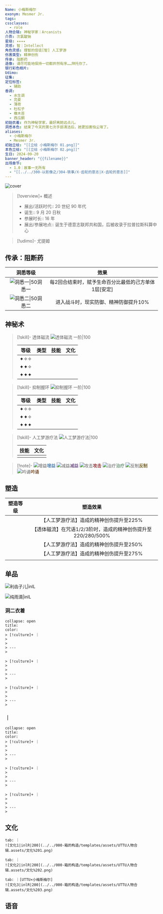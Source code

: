 ```yaml
---
Name: 小梅斯梅尔
exonym: Mesmer Jr.
tags: 
cssclasses:
  - role
人物合辑: 神秘学家｜Arcanists
介质: 次氯酸钠
星级: ✦✦✦✦
灵感: 智｜Intellect
角色灵感: 理智的信徒[智] 人工梦游
伤害类型: 精神创伤
传承: 阻断药
造像: 请尽可能地保持一切都井然有序……拜托你了。
银行彩色相片: 
Udimo: 
征集: 
定位标签:
  - 辅助
香调:
  - 水生调
  - 芫荽
  - 薄荷
  - 杜松子
  - 橡木苔
  - 西瓜酮
初始衣着: 作为神秘学家，最好离她远点儿。
洞悉本色: 结束了今天的第七次手部清洁后，她更加害怕尘埃了。
aliases:
  - 小梅斯梅尔
  - Mesmer Jr.
初始立绘: "[[立绘 小梅斯梅尔 01.png]]"
本色立绘: "[[立绘 小梅斯梅尔 02.png]]"
生日: 2024-09-20
banner_header: "{{filename}}"
出场章节:
  - 1.0｜故事一无所有
  - "[[../../300-以影像之/304-轶事/X·齿轮的意志|X·齿轮的意志]]"
---
```

![cover](assets/小梅斯梅尔｜Mesmer%20Jr..assets/立绘%20小梅斯梅尔%2002.png)

> [!overview]+ 概述
> - 展出/活跃时代:: 20 世纪 90 年代
> - 诞生:: 9 月 20 日秋
> - 参展时长:: 16 年
> - 展出/参展地点:: 诞生于德意志联邦共和国，后被收录于拉普拉斯科算中心

> [!udimo]- 尤提姆
> 
> 

## 传承：阻断药

|                           洞悉等级                           |                         效果                         |
| :----------------------------------------------------------: | :--------------------------------------------------: |
| ![洞悉一\|50](../../000-箱的构造/templates/assets/UTTU人物合辑.assets/图标%20洞悉Ⅰ.png)洞悉一 | 每2回合结束时，赋予生命百分比最低的己方单体1层[安定] |
| ![洞悉二\|50](../../000-箱的构造/templates/assets/UTTU人物合辑.assets/图标%20洞悉Ⅱ.png)洞悉二 |        进入战斗时，现实防御、精神防御提升10%         |

## 神秘术

> [!skill]- 透体磁流
> ![透体磁流 一阶|100](assets/小梅斯梅尔｜Mesmer%20Jr..assets/神秘术%20透体磁流1.png)
> 
> | 等级  | 类型  | 技能  | 文化  |
> | :-: | :-: | :-: | :-: |
> | ✦✧✧ |     |     |     |
> | ✦✦✧ |     |     |     |
> | ✦✦✦ |     |     |     |
> 

> [!skill]- 抑制握环
> ![抑制握环 一阶|100](assets/小梅斯梅尔｜Mesmer%20Jr..assets/神秘术%20抑制握环1.png)
> 
> | 等级  | 类型  | 技能  | 文化  |
> | :-: | :-: | :-: | :-: |
> | ✦✧✧ |     |     |     |
> | ✦✦✧ |     |     |     |
> | ✦✦✦ |     |     |     |
> 

> [!skill]- 人工梦游疗法
> ![人工梦游疗法|100](assets/小梅斯梅尔｜Mesmer%20Jr..assets/至终的仪式%20人工梦游疗法.png)
> 
> | 技能 | 文化 |
> | :--: | :--: |
> |      |      |
> 



> [!note]- 
> ![增益](../../000-箱的构造/templates/assets/UTTU人物合辑.assets/Buff.png)<b><font color="#5c87b3">增益</font></b>
> ![减益](../../000-箱的构造/templates/assets/UTTU人物合辑.assets/Debuff.png)<b><font color="#7B5E91">减益</font></b>
> ![攻击](../../000-箱的构造/templates/assets/UTTU人物合辑.assets/Attack.png)<b><font color="#933334">攻击</font></b>
> ![治疗](../../000-箱的构造/templates/assets/UTTU人物合辑.assets/Health.png)<b><font color="#6F967A">治疗</font></b>
> ![反制](../../000-箱的构造/templates/assets/UTTU人物合辑.assets/Counter.png)<b><font color="#78652F">反制</font></b>
> ![吟诵](../../000-箱的构造/templates/assets/UTTU人物合辑.assets/Channel.png)<b><font color="#895C39">吟诵</font></b>

## 塑造

| 塑造等级 |                           塑造效果                           |
| :------: | :----------------------------------------------------------: |
|          |           【人工梦游疗法】造成的精神创伤提升至225%           |
|          | 【透体磁流】在咒语1/2/3阶时，造成的精神创伤提升至220/280/500% |
|          |           【人工梦游疗法】造成的精神创伤提升至250%           |
|          |           【人工梦游疗法】造成的精神创伤提升至275%           |
|          |                                                              |


## 单品

![利齿子儿|inlL](../../000-箱的构造/templates/assets/UTTU人物合辑.assets/货币%20利齿子儿.png)

![纯雨滴|inlL](../../000-箱的构造/templates/assets/UTTU人物合辑.assets/货币%20纯雨滴.png)

### 洞二衣着

````ad-flex
collapse: open
title: 
color: 
> [!culture]+ ｜
> 
> 
> ---
> 

> [!culture]+ ｜
> 
> 
> ---
> 

> [!culture]+ ｜
> 
> 
> ---
> 
````

### ｜

````ad-flex
collapse: open
title: 
color: 
> [!culture]+ ｜
> 
> 
> ---
> 

> [!culture]+ ｜
> 
> 
> ---
> 

> [!culture]+ ｜
> 
> 
> ---
> 
````

## 文化

````tab
tab: ｜
![文化1|inlR|200](../../000-箱的构造/templates/assets/UTTU人物合辑.assets/文化%201.png)

tab: ｜
![文化2|inlR|200](../../000-箱的构造/templates/assets/UTTU人物合辑.assets/文化%202.png)

tab: ｜[UTTU×小梅斯梅尔]
![文化3|inlR|200](../../000-箱的构造/templates/assets/UTTU人物合辑.assets/文化%203.png)

````

## 语音

